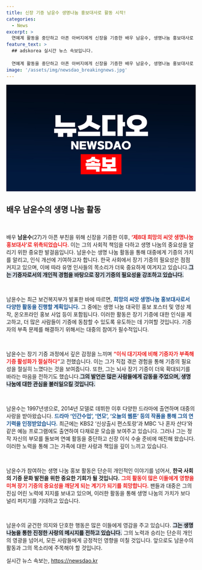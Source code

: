 ```yaml
---
title: 신장 기증 남윤수 생명나눔 홍보대사로 활동 시작!
categories:
  - News
excerpt: >
  연예계 활동을 중단하고 아픈 아버지에게 신장을 기증한 배우 남윤수, 생명나눔 홍보대사로 위촉! 기증의 중요성을 알리기 위해 새로운 발걸음을 내딛은 그의 이야기, 지금 클릭해보세요!
feature_text: >
  ## adskorea 실시간 뉴스 속보입니다.

  연예계 활동을 중단하고 아픈 아버지에게 신장을 기증한 배우 남윤수, 생명나눔 홍보대사로 위촉! 기증의 중요성을 알리기 위해 새로운 발걸음을 내딛은 그의 이야기, 지금 클릭해보세요!
image: '/assets/img/newsdao_breakingnews.jpg'
---
```


<p><img src="/assets/img/newsdao_breakingnews.jpg" alt="adskorea 속보" /></p>

<h2 data-ke-size="size26">배우 남윤수의 생명 나눔 활동</h2>

<p data-ke-size="size16">&nbsp;</p>

<p>배우 <b>남윤수</b>(27)가 아픈 부친을 위해 신장을 기증한 이후, <b><span style="color: #ee2323;">‘제8대 희망의 씨앗 생명나눔 홍보대사’로 위촉되었습니다.</span></b> 이는 그의 사회적 책임을 다하고 생명 나눔의 중요성을 알리기 위한 중요한 발걸음입니다. 남윤수는 생명 나눔 활동을 통해 대중에게 기증의 가치를 알리고, 인식 개선에 기여하고자 합니다. 한국 사회에서 장기 기증의 필요성은 점점 커지고 있으며, 이에 따라 유명 인사들의 목소리가 더욱 중요하게 여겨지고 있습니다.<b><span style="background-color: #21538527;">그는 기증자로서의 개인적 경험을 바탕으로 장기 기증의 필요성을 강조하고 있습니다.</span></b> </p>

<p data-ke-size="size16">&nbsp;</p>

<p>남윤수는 최근 보건복지부가 발표한 바에 따르면, <b><span style="color: #1a5490;">희망의 씨앗 생명나눔 홍보대사로서 다양한 활동을 진행할 계획입니다.</span></b> 그 중에는 생명 나눔 대국민 홍보 포스터 및 영상 제작, 온오프라인 홍보 사업 등이 포함됩니다. 이러한 활동은 장기 기증에 대한 인식을 제고하고, 더 많은 사람들이 기증에 동참할 수 있도록 유도하는 데 기여할 것입니다. 기증자의 부족 문제를 해결하기 위해서는 대중의 참여가 필수적입니다.</p>

<p data-ke-size="size16">&nbsp;</p>

<p>남윤수는 장기 기증 과정에서 깊은 감정을 느끼며 <b><span style="color: #ee2323;">“이식 대기자에 비해 기증자가 부족해 기증 활성화가 절실하다”</span></b>고 전했습니다. 이는 그가 직접 겪은 경험을 통해 기증의 필요성을 절실히 느꼈다는 것을 보여줍니다. 또한, 그는 뇌사 장기 기증이 더욱 확대되기를 바라는 마음을 전하기도 했습니다.<b><span style="background-color: #21538527;">그의 발언은 많은 사람들에게 감동을 주었으며, 생명 나눔에 대한 관심을 불러일으킬 것입니다.</span></b></p>

<p data-ke-size="size16">&nbsp;</p>

<p>남윤수는 1997년생으로, 2014년 모델로 데뷔한 이후 다양한 드라마에 출연하며 대중의 사랑을 받아왔습니다. <b><span style="color: #1a5490;">드라마 ‘인간수업’, ‘연모’, ‘오늘의 웹툰’ 등의 작품을 통해 그의 연기력을 인정받았습니다.</span></b> 최근에는 KBS2 ‘신상출시 편스토랑’과 MBC ‘나 혼자 산다’와 같은 예능 프로그램에도 출연하여 다채로운 모습을 보여주고 있습니다. 그러나 그는 정작 자신의 부모를 돌보며 연예 활동을 중단하고 신장 이식 수술 준비에 매진해 왔습니다. 이러한 노력을 통해 그는 가족에 대한 사랑과 책임을 깊이 느끼고 있습니다.</p>

<p data-ke-size="size16">&nbsp;</p>

<p>남윤수가 참여하는 생명 나눔 홍보 활동은 단순히 개인적인 이야기를 넘어서, <b>한국 사회의 기증 문화 발전을 위한 중요한 기회가 될 것입니다.</b> <b><span style="color: #ee2323;">그의 활동이 많은 이들에게 영향을 미쳐 장기 기증의 중요성을 깨닫게 되는 계기가 되기를 희망합니다.</span></b> 팬들과 대중은 그의 진심 어린 노력에 지지를 보내고 있으며, 이러한 활동을 통해 생명 나눔의 가치가 보다 널리 퍼지기를 기대하고 있습니다. </p>

<p data-ke-size="size16">&nbsp;</p>

<p>남윤수의 굳건한 의지와 단호한 행동은 많은 이들에게 영감을 주고 있습니다. <b><span style="background-color: #21538527;">그는 생명 나눔을 통한 진정한 사랑의 메시지를 전하고 있습니다.</span></b> 그의 노력과 승리는 단순히 개인의 영광을 넘어서, 모든 사람들에게 긍정적인 영향을 미칠 것입니다. 앞으로도 남윤수의 활동과 그의 목소리에 주목해야 할 것입니다. </p>
실시간 뉴스 속보는, <a href="https://newsdao.kr" rel="dofollow">https://newsdao.kr</a>


